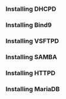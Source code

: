 ### Installing DHCPD


### Installing Bind9


### Installing VSFTPD


### Installing SAMBA


### Installing HTTPD


### Installing MariaDB
